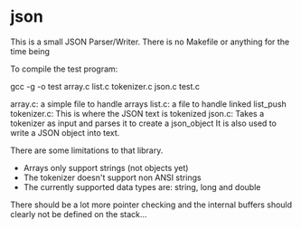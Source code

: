 # json

This is a small JSON Parser/Writer.
There is no Makefile or anything for the time being

To compile the test program:

gcc -g -o test array.c list.c tokenizer.c json.c test.c

array.c: a simple file to handle arrays
list.c: a file to handle linked list_push
tokenizer.c: This is where the JSON text is tokenized
json.c: Takes a tokenizer as input and parses it to create a json_object
    It is also used to write a JSON object into text.

There are some limitations to that library.

- Arrays only support strings (not objects yet)
- The tokenizer doesn't support non ANSI strings
- The currently supported data types are: string, long and double

There should be a lot more pointer checking and the internal buffers
should clearly not be defined on the stack...
